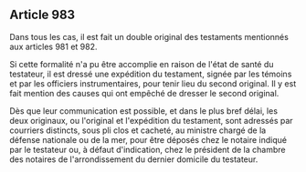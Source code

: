 Article 983
----
Dans tous les cas, il est fait un double original des testaments mentionnés aux
articles 981 et 982.

Si cette formalité n'a pu être accomplie en raison de l'état de santé du
testateur, il est dressé une expédition du testament, signée par les témoins et
par les officiers instrumentaires, pour tenir lieu du second original. Il y est
fait mention des causes qui ont empêché de dresser le second original.

Dès que leur communication est possible, et dans le plus bref délai, les deux
originaux, ou l'original et l'expédition du testament, sont adressés par
courriers distincts, sous pli clos et cacheté, au ministre chargé de la défense
nationale ou de la mer, pour être déposés chez le notaire indiqué par le
testateur ou, à défaut d'indication, chez le président de la chambre des
notaires de l'arrondissement du dernier domicile du testateur.

